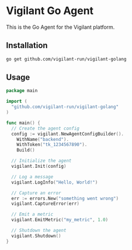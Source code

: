 # Vigilant Go Agent

This is the Go Agent for the Vigilant platform.

## Installation

```bash
go get github.com/vigilant-run/vigilant-golang
```

## Usage

```go
package main

import (
  "github.com/vigilant-run/vigilant-golang"
)

func main() {
  // Create the agent config
  config := vigilant.NewAgentConfigBuilder().
    WithName("backend").
    WithToken("tk_1234567890").
    Build()

  // Initialize the agent
  vigilant.Init(config)

  // Log a message
  vigilant.LogInfo("Hello, World!")

  // Capture an error
  err := errors.New("something went wrong")
  vigilant.CaptureError(err)

  // Emit a metric
  vigilant.EmitMetric("my_metric", 1.0)

  // Shutdown the agent
  vigilant.Shutdown()
}
```